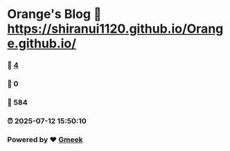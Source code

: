 # Orange's Blog :link: https://shiranui1120.github.io/Orange.github.io/ 
### :page_facing_up: [4](https://shiranui1120.github.io/Orange.github.io/tag.html) 
### :speech_balloon: 0 
### :hibiscus: 584 
### :alarm_clock: 2025-07-12 15:50:10 
### Powered by :heart: [Gmeek](https://github.com/Meekdai/Gmeek)
